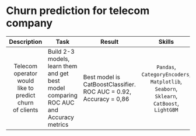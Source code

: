 # Churn prediction for telecom company

| Description | Task | Result | Skills |
| :----:|  ---- |  ---- |  :----: |
| Telecom operator would<br/> like to predict churn<br/> of clients | Build 2-3 models, learn them<br/> and get best model<br/> comparing ROC AUC and<br/> Accuracy metrics | Best model is CatBoostClassifier.<br/> ROC AUC = 0.92, Accuracy = 0,86 | `Pandas`, `СategoryEncoders`,<br/> `Matplotlib`, `Seaborn`,<br/> `Sklearn`, `CatBoost`, `LightGBM`